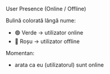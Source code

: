  User Presence (Online / Offline) 

 Bulină colorată lângă nume:
  - 🟢 Verde → utilizator online
  - 🔴 Roșu → utilizator offline

Momentan:
 - arata ca eu (utilizatorul) sunt online
